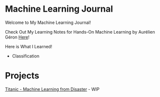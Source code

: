 # Machine Learning Journal
Welcome to My Machine Learning Journal!

Check Out My Learning Notes for Hands-On Machine Learning by Aurélien Géron [Here](https://github.com/lucaslokchan/ml-journal/tree/master/Learning%20Notes)!

Here is What I Learned!
* Classification

# Projects
[Titanic - Machine Learning from Disaster](Projects/Titanic) - WIP

